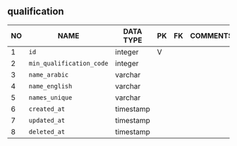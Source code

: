
qualification
----------------------------


NO | NAME | DATA TYPE | PK | FK | COMMENTS
---|------|-----------|----|----|-------------------
1|`id` | integer | V |  | 
2|`min_qualification_code` | integer |  |  | 
3|`name_arabic` | varchar |  |  | 
4|`name_english` | varchar |  |  | 
5|`names_unique` | varchar |  |  | 
6|`created_at` | timestamp |  |  | 
7|`updated_at` | timestamp |  |  | 
8|`deleted_at` | timestamp |  |  | 
